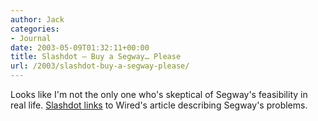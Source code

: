 ```yaml
---
author: Jack
categories:
- Journal
date: 2003-05-09T01:32:11+00:00
title: Slashdot – Buy a Segway… Please
url: /2003/slashdot-buy-a-segway-please/
---
```


Looks like I'm not the only one who's skeptical of Segway's feasibility in real life. [Slashdot links][1] to Wired's article describing Segway's problems.

 [1]: http://slashdot.org/article.pl?sid=03/02/19/1444241